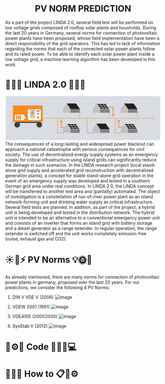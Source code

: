 <h1 align="center">PV NORM PREDICTION</h1>
<p align="center">
</p>

As a part of the project LINDA 2.0, several field test will be performed on low voltage grids composed of rooftop solar plants and housholds. During the last 20 years in Germany, several norms for connection of photovoltaic power plants have been proposed, whose field implementation have been a direct responsibility of the grid operators. This has led to lack of information regarding the norms that each of the connected solar power plants follow and its rated power. To be able to identify each solar power plant inside a low voltage grid, a machine learning algorithm has been developed in this work. 


# 🚀🔬😎 LINDA 2.0 🔎🔆🔋

![LINDA 2.0](Photos/Linda.png)
The consequences of a long-lasting and widespread power blackout can approach a national catastrophe with serious consequences for civil society. The use of decentralized energy supply systems as an emergency supply for critical infrastructure using island grids can significantly reduce the damage in such scenarios. In the LINDA research project (local stand-alone grid supply and accelerated grid reconstruction with decentralized generation plants), a concept for stable stand-alone grid operation in the event of an emergency supply was developed and tested in a southern German grid area under real conditions. In LINDA 2.0, the LINDA concept will be transferred to another test area and (partially) automated. The object of investigation is a constellation of run-of-river power plant as an island network-forming unit and drinking water supply as critical infrastructure. Several field tests are planned. In addition, as part of the project, a hybrid unit is being developed and tested in the distribution network. The hybrid unit is intended to be an alternative to a conventional emergency power unit and consists of an inverter that forms an island grid with battery storage and a diesel generator as a range extender. In regular operation, the range extender is switched off and the unit works completely emission-free (noise, exhaust gas and CO2).

# ☀️🔋⚡ PV Norms  💡🌞🔌

As already mentioned, there are many norms for connection of photovoltaic power plants in germany, proposed over the last 20 years. For our predicitons, we consider the following 4 PV Norms: 

1. DIN V VDE V (2006)
![image](https://github.com/SimBim5/PVNormPrediction/assets/78179768/3766afc3-f30a-49e6-a7b5-e8910235b6fd)

2. VDEW 2001 (1991)
![image](https://github.com/SimBim5/PVNormPrediction/assets/78179768/7ca06871-63ad-4125-a2ae-91e19bb60bd3)

3. VDE4105 (2001/2005)
![image](https://github.com/SimBim5/PVNormPrediction/assets/78179768/37e4f394-cb9b-4ed4-9054-e1ca6495c04e)

4. SysStab V (2012)
![image](https://github.com/SimBim5/PVNormPrediction/assets/78179768/912524d1-0122-442b-9407-4695667b3764)



# 🤖⚙️🔧 Code 🦾👩‍💻💻


# 📝🧾📂 How to 📋📕⚙️

